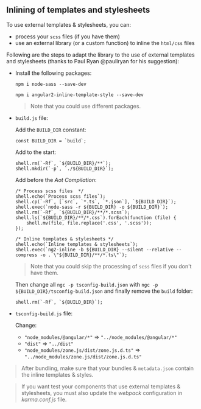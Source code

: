## Inlining of templates and stylesheets

To use external templates & stylesheets, you can:
- process your `scss` files (if you have them)
- use an external library (or a custom function) to inline the `html/css` files

Following are the steps to adapt the library to the use of external templates and stylesheets (thanks to Paul Ryan @paullryan for his suggestion):

- Install the following packages:

    ```
    npm i node-sass --save-dev
    ```
    ```
    npm i angular2-inline-template-style --save-dev
    ```
    > Note that you could use different packages.

- `build.js` file:

    Add the `BUILD_DIR` constant:
    ```
    const BUILD_DIR = `build`;
    ```
    Add to the start:
    ```
    shell.rm(`-Rf`, `${BUILD_DIR}/**`);
    shell.mkdir(`-p`, `./${BUILD_DIR}`);
    ```
    Add before the _Aot Compilation_:
    ```
    /* Process scss files  */
    shell.echo(`Process scss files`);
    shell.cp(`-Rf`, [`src`, `*.ts`, `*.json`], `${BUILD_DIR}`);
    shell.exec(`node-sass -r ${BUILD_DIR} -o ${BUILD_DIR}`);
    shell.rm(`-Rf`, `${BUILD_DIR}/**/*.scss`);
    shell.ls(`${BUILD_DIR}/**/*.css`).forEach(function (file) {
        shell.mv(file, file.replace('.css', '.scss'));
    });

    /* Inline templates & stylesheets */
    shell.echo(`Inline templates & stylesheets`);
    shell.exec(`ng2-inline -b ${BUILD_DIR} --silent --relative --compress -o . \"${BUILD_DIR}/**/*.ts\"`);
    ```
    > Note that you could skip the processing of `scss` files if you don't have them.

    Then change all `ngc -p tsconfig-build.json` with `ngc -p ${BUILD_DIR}/tsconfig-build.json` and finally remove the `build` folder:
    ```
    shell.rm(`-Rf`, `${BUILD_DIR}`);
    ```

- `tsconfig-build.js` file:

    Change:

    - `"node_modules/@angular/*"` => `"../node_modules/@angular/*"`
    - `"dist"` => `"../dist"`
    - `"node_modules/zone.js/dist/zone.js.d.ts"` => `"../node_modules/zone.js/dist/zone.js.d.ts"`

> After bundling, make sure that your bundles & `metadata.json` contain the inline templates & styles.

> If you want test your components that use external templates & stylesheets, you must also update the _webpack_ configuration in _karma.conf.js_ file.
